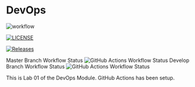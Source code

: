 # DevOps

![workflow](https://github.com/ikindadoesstuff/DevOps/actions/workflows/main.yml/badge.svg)

[![LICENSE](https://img.shields.io/github/license/ikindadoesstuff/devops.svg?style=flat-square)](https://github.com/ikindadoesstuff/devops/blob/master/LICENSE)

[![Releases](https://img.shields.io/github/release/ikindadoesstuff/devops/all.svg?style=flat-square)](https://github.com/ikindadoesstuff/devops/releases)

Master Branch Workflow Status ![GitHub Actions Workflow Status](https://img.shields.io/github/actions/workflow/status/ikindadoesstuff/devops/main.yml?style=flat-square)
Develop Branch Workflow Status ![GitHub Actions Workflow Status](https://img.shields.io/github/actions/workflow/status/ikindadoesstuff/devops/main.yml?branch=develop&style=flat-square)

This is Lab 01 of the DevOps Module.
GitHub Actions has been setup.
